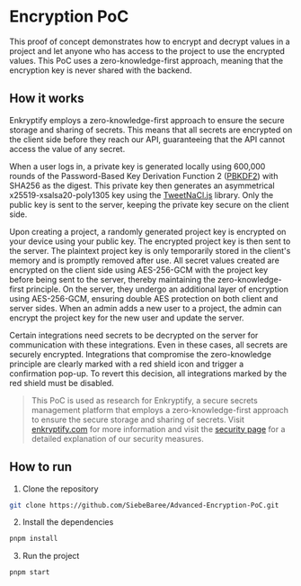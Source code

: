 # Encryption PoC

This proof of concept demonstrates how to encrypt and decrypt values in a project and let anyone who has access to the project to use the encrypted values. This PoC uses a zero-knowledge-first approach, meaning that the encryption key is never shared with the backend.

## How it works

Enkryptify employs a zero-knowledge-first approach to ensure the secure storage and sharing of secrets. This means that all secrets are encrypted on the client side before they reach our API, guaranteeing that the API cannot access the value of any secret.

When a user logs in, a private key is generated locally using 600,000 rounds of the Password-Based Key Derivation Function 2 ([PBKDF2](https://nodejs.org/api/crypto.html#cryptopbkdf2password-salt-iterations-keylen-digest-callback)) with SHA256 as the digest. This private key then generates an asymmetrical x25519-xsalsa20-poly1305 key using the [TweetNaCl.js](https://tweetnacl.js.org/) library. Only the public key is sent to the server, keeping the private key secure on the client side.

Upon creating a project, a randomly generated project key is encrypted on your device using your public key. The encrypted project key is then sent to the server. The plaintext project key is only temporarily stored in the client's memory and is promptly removed after use. All secret values created are encrypted on the client side using AES-256-GCM with the project key before being sent to the server, thereby maintaining the zero-knowledge-first principle. On the server, they undergo an additional layer of encryption using AES-256-GCM, ensuring double AES protection on both client and server sides. When an admin adds a new user to a project, the admin can encrypt the project key for the new user and update the server.

Certain integrations need secrets to be decrypted on the server for communication with these integrations. Even in these cases, all secrets are securely encrypted. Integrations that compromise the zero-knowledge principle are clearly marked with a red shield icon and trigger a confirmation pop-up. To revert this decision, all integrations marked by the red shield must be disabled.

> This PoC is used as research for Enkryptify, a secure secrets management platform that employs a zero-knowledge-first approach to ensure the secure storage and sharing of secrets. Visit [enkryptify.com](https://enkryptify.com) for more information and visit the [security page](https://enkryptify.com/security) for a detailed explanation of our security measures.

## How to run

1. Clone the repository

```bash
git clone https://github.com/SiebeBaree/Advanced-Encryption-PoC.git
```

2. Install the dependencies

```bash
pnpm install
```

3. Run the project

```bash
pnpm start
```
